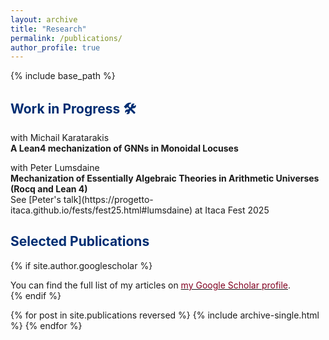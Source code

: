 ```yaml
---
layout: archive
title: "Research"
permalink: /publications/
author_profile: true
---
```


{% include base_path %}

<h2 id="wip"><font color="#002d72">Work in Progress 🛠️ <i class="fa fa-exclamation-triangle" aria-hidden="true" style="color:#FFA500;" title="Work in progress"></i> 
<i class="fa fa-wrench" style="color:white; font-size: 0.6em; margin-top: 0.2em;"></i>
</font></h2>

<p> with Michail Karatarakis <br/> 
<strong> A Lean4 mechanization of GNNs in Monoidal Locuses</strong>  <br/>

<p> with Peter Lumsdaine <br/> 
<strong> Mechanization of Essentially Algebraic Theories in Arithmetic Universes (Rocq and Lean 4) </strong> <br/>
See [Peter's talk](https://progetto-itaca.github.io/fests/fest25.html#lumsdaine) at Itaca Fest 2025<br>
<!-- <a href="https://sinhp.github.io/au/"><code>Lean blueprint</code></a> &nbsp;  -->
<!-- <a href="https://github.com/sinhp/au"><code>Code</code></a></p> -->


<h2 id="pub"><font color="#002d72">Selected Publications</font></h2>

{% if site.author.googlescholar %}
  <div class="wordwrap">You can find the full list of my articles on <a href="{{site.author.googlescholar}}"><font color="#800020">my Google Scholar profile</font></a>.</div>
{% endif %}


{% for post in site.publications reversed %}
  {% include archive-single.html %}
{% endfor %}
